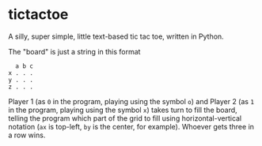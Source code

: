 # tictactoe
A silly, super simple, little text-based tic tac toe, written in Python. 

The "board" is just a string in this format 

```
  a b c
x . . .
y . . .
z . . .
```

Player 1 (as `0` in the program, playing using the symbol `o`) and Player 2 (as `1` in the program, playing using the symbol `x`) takes turn to fill the board, telling the program which part of the grid to fill using horizontal-vertical notation (`ax` is top-left, `by` is the center, for example). Whoever gets three in a row wins.
